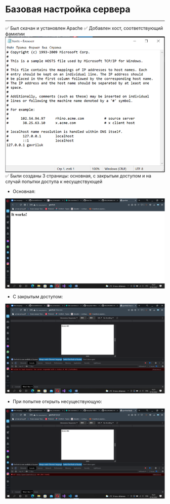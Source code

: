 # Базовая настройка сервера
___________________________
:white_check_mark: Был скачан и установлен Apache
:white_check_mark: Добавлен хост, соответствующий фамилии
![](1.png)
:white_check_mark: Были созданы 3 страницы: основная, с закрытым доступом и на случай попытки доступа к несуществующей

* Основная:

![](2.png)

* С закрытым доступом:

![](3.png)

* При попытке открыть несуществующую:

![](4.png)
